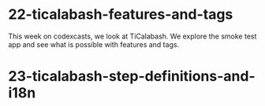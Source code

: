 # 22-ticalabash-features-and-tags
This week on codexcasts, we look at TiCalabash. We explore the smoke test app and see what is possible with features and tags.
# 23-ticalabash-step-definitions-and-i18n
